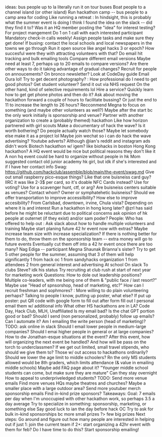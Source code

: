 ideas:
	bus people up to la
	literally run it on tour buses
	Boat people to a channel island (or other island)
	Run hackathon camp -- bus people to a camp area for coding
		Like running a retreat
		: In hindsight, this is probably what the summer event is doing
			I think I found the idea on the slack -- did they find it to?
				Was it an HQ member posting the "idea" for interest testing?
	For project mangement
		Do 1 on 1 call with each interested participant
		Mandatory check-in calls weekly! Assign people tasks and make sure they get done!
	If busing:
		contact the local schools and local newspapers in the towns we go through
	Run it open source like angel hacks 3 or epoch?
		How succesful were they with attracting volunteers with that?
	Do email hit tracking and bulk emailing tools
		Compare different email versions
			Maybe need at least 7, perhaps up to 20 emails to compare versions?
				Are there other ways to do it taking advantage of gradual changes?
	Recruit for people on annoucements?
		On bronco newsletter?
	Look at CodeDay guide
	Email Oura lol!
	Try to get decent photography?
		: How professional do I need to get good photos?
		Get student volunteer?
			Send it out via NHS request
				On the other hand, kind of selective requirements lol
		Hire a service?
		Quickly learn how to get get phone photos and then do it?
	Ask about moving the hackathon forward a couple of hours to facilitate bussing?
		Or just the end to 11 to increase the length to 26 hours?
	Recconmend Megna to focus on something (and maybe other volunteers as well?)
		Maybe after the start bc the only work initially is sponsorship and venue?
	Partner with another organization to create a (probably themed) hackathon
		Like how horizon partnered with girl scouts
	Make a documentary of hack the wave?
		Is it worth bothering? Do people actually watch those?
			Maybe let somebody else make it as a project lol
	Maybe join wechat so i can do hack the wave advertising?
	Youtube adverts?
		Although @ian's reddit and instagram ads didn't work
	Biotech hackathon
		w/ igem?
		like biohacks in boston
	Hong Kong hackathon?
		A HQ event would be nice but political reasons they don't like it
		A non hq event could be hard to organize without people in hk
		Mom suggested contact old junior academy hk girl, but idk if she's interested and if I have her contact info
	Swag:
		https://github.com/hackclub/assemble/blob/main/the-event/swag.md
		Give out small raspberry pico-esque things?
			Like that one buisneiss card guy? IIRC it was like 2-3$ per card, so it's doable
			NFC Cards instead?
				Use for voting?
			Use for a scavenger hunt, ctf, or arg?
	Are buisneiss centers suitable as venues?
		Contact whom? Owner or symphatehetic buisneiss?
	Should we offer transportation to improve accessilbility?
		How else to improve accesibility?
		From Carlsbad, downtown, irvine, Chula vista?
			Depending on where it is and interest
	Run a hackathon in hong kong later?
		@zrl has said before he might be reluctant due to political concerns
		ask opinion of hk people at outernet (if they exist) and/or sam poder?
People:
	Who has offered to help out
		: Ask slack about how to handle multiple volunteers and training
			Maybe start planing future 42 hr event now with extras?
			Maybe increase team size with increase specialization?
				If there is nothing better for them to do, throw them on the sponsorship team -- extra money will go to future events
				Eventually cut them off into a 42 hr event once there are too many?
		Nag Ediga -- participant
		Megna
		Shaunak
		Brianna's sister?
	Try to get 5 other people for the summer, assuming that 3 of them will help significantly
		1 from hack oc
		1 from sandyhacks organization
		1 from attendees
		2 from general interest and advertising
			At school
			On slack
			To clubs
			Steve? idk his status
		Try recruiting at club rush at start of next year for marketing work
Questions:
	How to dole out leadership positions?
		Multiple co-leaders, with me being one of them & "public face / last resort?"
		Maybe use "Head of spnsorshop, head of marketing, etc?"
	How can I recruit freshman and sophmores?
		: More willing to do plain volunteering perhaps?
		Talking to people I know, putting up poster, what else?
			If put up poster: put QR code with google form to fill out
				after form fill out I personal email them w/ additional info
	What other HS hackathons are in LA?
		Code Day, Hack Club, MLH, Unaffiliated
	Is my email bad? Is the chat GPT portion good or bad?
	Should I send (non personalized, probably) follow up emails?
		Can I automate it?
	Am I emailing the write person (head of marketing)?
		TODO: ask online in slack
		Should I email lower people in medium-large companies?
		Should I emai higher people in general or at large companies?
	How to dw Jonathan-esque situations at the event?
	After this event, how will organizing the next event be handled?
		And how will be pass on the torch to underclassmen?
	If we get out limited, small travel stipends, who should we give them to?
		Those w/ out access to hackathons ordinarily?
	Should we lower the age limit to middle schoolers?
		Rn the only MS students allowed would be 8th graders, which limits attendance (& value in emailing middle schools)
			Maybe add FAQ page about it? "Younger middle school students can come, but make sure they are mature"
			Can they stay overnight
	How to appeal to underpriveledged students?
TODO:
	Send more  venue emails
	Find more venues
		HQs
		maybe theatres and churches?
		Maybe a smaller place with a large outdoor area?
	Send more youtuber merch sponsorship emails
	Find in-kind prize sponsors?
Takeaways:
	Goal: 7 emails per day when I'm unoccupied with other hackathon work, so perhaps 3.5 a day average
	Try to specialize in something: sponsorship, marketing, or something else
	Say good luck to ian the day before hack OC
	Try to ask for bulk in-kind sponsorships
		bc more small prizes ?> few big prizes
Next steps:
	Go around and figure out how many people are interested in helping out
		if just 1: join the current team
		if 2+: start organizing a 42hr event with them for feb?
			Do I have time to do this?
	Start sponsorship emailing!
